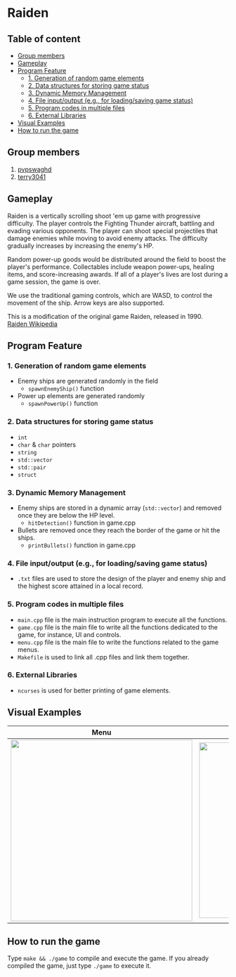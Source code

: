 # Raiden

## Table of content

-   [Group members](#group-members)
-   [Gameplay](#gameplay)
-   [Program Feature](#program-feature)
    -   [1. Generation of random game elements](#1-generation-of-random-game-elements)
    -   [2. Data structures for storing game status](#2-data-structures-for-storing-game-status)
    -   [3. Dynamic Memory Management](#3-dynamic-memory-management)
    -   [4. File input/output (e.g., for loading/saving game status)](#4-file-inputoutput-eg-for-loadingsaving-game-status)
    -   [5. Program codes in multiple files](#5-program-codes-in-multiple-files)
    -   [6. External Libraries](#6-external-libraries)
-   [Visual Examples](#visual-examples)
-   [How to run the game](#how-to-run-the-game)

## Group members

1. [pvpswaghd](https://github.com/pvpswaghd)
2. [terry3041](https://github.com/terry3041)

## Gameplay

Raiden is a vertically scrolling shoot 'em up game with progressive difficulty. The player controls the Fighting Thunder aircraft, battling and evading various opponents. The player can shoot special projectiles that damage enemies while moving to avoid enemy attacks. The difficulty gradually increases by increasing the enemy's HP.

Random power-up goods would be distributed around the field to boost the player's performance. Collectables include weapon power-ups, healing items, and score-increasing awards. If all of a player's lives are lost during a game session, the game is over.

We use the traditional gaming controls, which are WASD, to control the movement of the ship. Arrow keys are also supported.

This is a modification of the original game Raiden, released in 1990.  
[Raiden Wikipedia](<https://en.wikipedia.org/wiki/Raiden_(video_game)>)

## Program Feature

### 1. Generation of random game elements

-   Enemy ships are generated randomly in the field
    -   `spawnEnemyShip()` function
-   Power up elements are generated randomly
    -   `spawnPowerUp()` function

### 2. Data structures for storing game status

-   `int`
-   `char` & `char` pointers
-   `string`
-   `std::vector`
-   `std::pair`
-   `struct`

### 3. Dynamic Memory Management

-   Enemy ships are stored in a dynamic array (`std::vector`) and removed once they are below the HP level.
    -   `hitDetection()` function in game.cpp
-   Bullets are removed once they reach the border of the game or hit the ships.
    -   `printBullets()` function in game.cpp

### 4. File input/output (e.g., for loading/saving game status)

-   `.txt` files are used to store the design of the player and enemy ship and the highest score attained in a local record.

### 5. Program codes in multiple files

-   `main.cpp` file is the main instruction program to execute all the functions.
-   `game.cpp` file is the main file to write all the functions dedicated to the game, for instance, UI and controls.
-   `menu.cpp` file is the main file to write the functions related to the game menus.
-   `Makefile` is used to link all .cpp files and link them together.

### 6. External Libraries

-   `ncurses` is used for better printing of game elements.

## Visual Examples

| Menu                                                                                                                          | Gameplay                                                                                                                      | Gameover                                                                                                                      |
| ----------------------------------------------------------------------------------------------------------------------------- | ----------------------------------------------------------------------------------------------------------------------------- | ----------------------------------------------------------------------------------------------------------------------------- |
| <img width="413" src="https://user-images.githubusercontent.com/19218518/166943056-93b21857-2920-49d6-9930-a63c4aa7e2da.png"> | <img width="400" src="https://user-images.githubusercontent.com/19218518/166943115-08f5919e-2b42-4ef8-91e2-cd198be7c92c.png"> | <img width="400" src="https://user-images.githubusercontent.com/19218518/166943136-59ce62e8-b2cd-4307-b4ca-9cf080cb8f1f.png"> |

## How to run the game

Type `make && ./game` to compile and execute the game. If you already compiled the game, just type `./game` to execute it.
